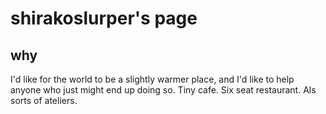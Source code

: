 # shirakoslurper's page

## why

I'd like for the world to be a slightly warmer place, and I'd like to help anyone who just might end up doing so. Tiny cafe. Six seat restaurant. Als sorts of ateliers.
